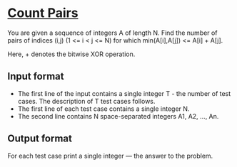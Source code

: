 # [Count Pairs][link]

You are given a sequence of integers A of length N. Find the number of pairs of indices (i,j) (1 <= i < j <= N) for which min(A[i],A[j]) <= A[i] + A[j].

Here, + denotes the bitwise XOR operation.

## Input format

- The first line of the input contains a single integer T - the number of test cases. The description of T test cases follows.
- The first line of each test case contains a single integer N.
- The second line contains N space-separated integers ​A1, A2, ..., An.

## Output format

For each test case print a single integer — the answer to the problem.

[link]: https://www.hackerearth.com/practice/basic-programming/bit-manipulation/basics-of-bit-manipulation/practice-problems/algorithm/count-pairs-13-c27240a8/
